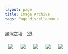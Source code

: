 ```yaml
---
layout: page
title: Image Archive
tags: Page Miscellaneous
---
```


<p>黑照之墙 （逃</p>
<div class="image-horizontal-box">
<img src="{{ site.baseurl }}/assets/2019Members.jpg" style="margin: 10px;"/>
<img src="{{ site.baseurl }}/assets/2020Members.jpg" style="margin: 10px;"/>
<img src="{{ site.baseurl }}/assets/2020AlgoCamp.jpg" style="margin: 10px;"/>
<img src="{{ site.baseurl }}/assets/2019AlgoCamp1.jpg" style="margin: 10px;"/>
<img src="{{ site.baseurl }}/assets/2019AlgoCamp2.jpg" style="margin: 10px;"/>
</div>